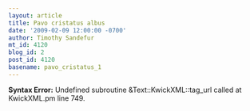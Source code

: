 ```yaml
---
layout: article
title: Pavo cristatus albus
date: '2009-02-09 12:00:00 -0700'
author: Timothy Sandefur
mt_id: 4120
blog_id: 2
post_id: 4120
basename: pavo_cristatus_1
---
```

<p><strong>Syntax Error:</strong> Undefined subroutine &Text::KwickXML::tag_url called at KwickXML.pm line 749.
</p>
